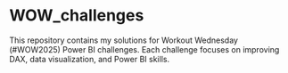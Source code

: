 # WOW_challenges
This repository contains my solutions for Workout Wednesday (#WOW2025) Power BI challenges. Each challenge focuses on improving DAX, data visualization, and Power BI skills.


